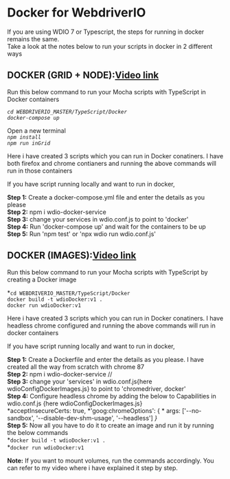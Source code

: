 # Docker for WebdriverIO
If you are using WDIO 7 or Typescript, the steps for running in docker remains the same. <br>
Take a look at the notes below to run your scripts in docker in 2 different ways<br>

## DOCKER (GRID + NODE):[Video link](https://youtu.be/NDt4alzH5E0)

   Run this below command to run your Mocha scripts with TypeScript in Docker containers<br>

   *`cd WEBDRIVERIO_MASTER/TypeScript/Docker`*<br>
   *`docker-compose up`*<br>

   Open a new terminal<br>
   *`npm install`*<br>
   *`npm run inGrid`*<br>

   Here i have created 3 scripts which you can run in Docker conatiners.
   I have both firefox and chrome contianers and running the above commands 
   will run in those containers<br>

   If you have script running locally and want to run in docker,<br>

   **Step 1:** Create a docker-compose.yml file and enter the details as you please<br>
   **Step 2:** npm i wdio-docker-service<br>
   **Step 3:** change your services in wdio.conf.js to point to 'docker'<br>
   **Step 4:** Run 'docker-compose up' and wait for the containers to be up<br>
   **Step 5:** Run 'npm test' or 'npx wdio run wdio.conf.js'<br>

## DOCKER (IMAGES):[Video link](https://youtu.be/Yjg476fg1l0)

   Run this below command to run your Mocha scripts with TypeScript by creating a Docker image<br>

   *`cd WEBDRIVERIO_MASTER/TypeScript/Docker`<br>
    `docker build -t wdioDocker:v1 .`    <br>
    `docker run wdioDocker:v1`<br>

   Here i have created 3 scripts which you can run in Docker conatiners.
   I have headless chrome configured and running the above commands 
   will run in docker containers<br>

   If you have script running locally and want to run in docker,<br>

   **Step 1:** Create a Dockerfile and enter the details as you please. I have created all the way from scratch with chrome 87<br>
   **Step 2:** npm i wdio-docker-service //<br>
   **Step 3:** change your 'services' in wdio.conf.js{here wdioConfigDockerImages.js} to point to 'chromedriver, docker'<br>
   **Step 4:** Configure headless chrome by adding the below to Capabilities in wdio.conf.js {here wdioConfigDockerImages.js}<br>
            *acceptInsecureCerts: true,
            *'goog:chromeOptions': {
            *    args: ['--no-sandbox', '--disable-dev-shm-usage', '--headless']
            *}  <br>*
   **Step 5:** Now all you have to do it to create an image and run it by running the below commands<br>
            *`docker build -t wdioDocker:v1 .`    
            *`docker run wdioDocker:v1`
    
   **Note:** If you want to mount volumes, run the commands accordingly. You can refer to my video where i have explained it step by step.
